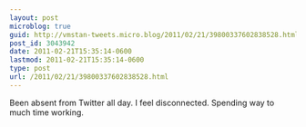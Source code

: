 ```yaml
---
layout: post
microblog: true
guid: http://vmstan-tweets.micro.blog/2011/02/21/39800337602838528.html
post_id: 3043942
date: 2011-02-21T15:35:14-0600
lastmod: 2011-02-21T15:35:14-0600
type: post
url: /2011/02/21/39800337602838528.html
---
```

Been absent from Twitter all day. I feel disconnected. Spending way to much time working.
